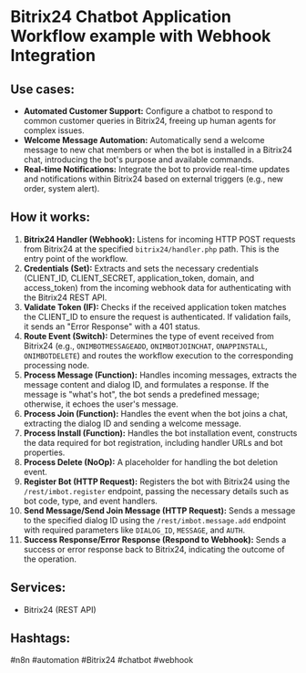 # Bitrix24 Chatbot Application Workflow example with Webhook Integration

## Use cases:

- **Automated Customer Support:** Configure a chatbot to respond to common customer queries in Bitrix24, freeing up human agents for complex issues.
- **Welcome Message Automation:** Automatically send a welcome message to new chat members or when the bot is installed in a Bitrix24 chat, introducing the bot's purpose and available commands.
- **Real-time Notifications:** Integrate the bot to provide real-time updates and notifications within Bitrix24 based on external triggers (e.g., new order, system alert).

## How it works:

1.  **Bitrix24 Handler (Webhook):** Listens for incoming HTTP POST requests from Bitrix24 at the specified `bitrix24/handler.php` path. This is the entry point of the workflow.
2.  **Credentials (Set):** Extracts and sets the necessary credentials (CLIENT\_ID, CLIENT\_SECRET, application\_token, domain, and access\_token) from the incoming webhook data for authenticating with the Bitrix24 REST API.
3.  **Validate Token (IF):** Checks if the received application token matches the CLIENT\_ID to ensure the request is authenticated. If validation fails, it sends an "Error Response" with a 401 status.
4.  **Route Event (Switch):** Determines the type of event received from Bitrix24 (e.g., `ONIMBOTMESSAGEADD`, `ONIMBOTJOINCHAT`, `ONAPPINSTALL`, `ONIMBOTDELETE`) and routes the workflow execution to the corresponding processing node.
5.  **Process Message (Function):** Handles incoming messages, extracts the message content and dialog ID, and formulates a response. If the message is "what's hot", the bot sends a predefined message; otherwise, it echoes the user's message.
6.  **Process Join (Function):** Handles the event when the bot joins a chat, extracting the dialog ID and sending a welcome message.
7.  **Process Install (Function):** Handles the bot installation event, constructs the data required for bot registration, including handler URLs and bot properties.
8.  **Process Delete (NoOp):** A placeholder for handling the bot deletion event.
9.  **Register Bot (HTTP Request):** Registers the bot with Bitrix24 using the `/rest/imbot.register` endpoint, passing the necessary details such as bot code, type, and event handlers.
10. **Send Message/Send Join Message (HTTP Request):** Sends a message to the specified dialog ID using the `/rest/imbot.message.add` endpoint with required parameters like `DIALOG_ID`, `MESSAGE`, and `AUTH`.
11. **Success Response/Error Response (Respond to Webhook):** Sends a success or error response back to Bitrix24, indicating the outcome of the operation.

## Services:

-   Bitrix24 (REST API)

## Hashtags:

#n8n #automation #Bitrix24 #chatbot #webhook
